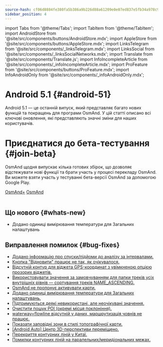 ```yaml
---
source-hash: cf06d8884fe380fa5b386a9b226d88a61209e0e07ed837e5fb34a978c9f1aade
sidebar_position: 4
---
```

import Tabs from '@theme/Tabs';
import TabItem from '@theme/TabItem';
import AndroidStore from '@site/src/components/buttons/AndroidStore.mdx';
import AppleStore from '@site/src/components/buttons/AppleStore.mdx';
import LinksTelegram from '@site/src/components/_linksTelegram.mdx';
import LinksSocial from '@site/src/components/_linksSocialNetworks.mdx';
import Translate from '@site/src/components/Translate.js';
import InfoIncompleteArticle from '@site/src/components/_infoIncompleteArticle.mdx';
import ProFeature from '@site/src/components/buttons/ProFeature.mdx';
import InfoAndroidOnly from '@site/src/components/_infoAndroidOnly.mdx';  



# Android 5.1 {#android-51}

Android 5.1 — це останній випуск, який представляє багато нових функцій та покращень для програми OsmAnd. У цій статті описано всі ключові оновлення, які представляють значні зміни для наших користувачів.

# Приєднатися до бета-тестування {#join-beta}

OsmAnd щодня випускає кілька готових збірок, що дозволяє відстежувати нові функції та брати участь у процесі перекладу OsmAnd. Ви можете взяти участь у тестуванні бета-версії OsmAnd за допомогою Google Play.

<div class="button-row">
  <a class="button button--active" href="https://play.google.com/apps/testing/net.osmand.plus">OsmAnd+</a>
  <a class="button button--active" href="https://play.google.com/apps/testing/net.osmand">OsmAnd</a>
</div>  

<br/>


## Що нового {#whats-new}

- Додано одиниці вимірювання температури для Загальних налаштувань


## Виправлення помилок {#bug-fixes}

- [Додано інформацію про спуски/підйоми до аналізу за інтервалами.](https://github.com/osmandapp/OsmAnd-Issues/issues/2878)
- [Кнопка "Відновити" працює не так, як очікувалося.](https://github.com/osmandapp/OsmAnd/issues/21842)
- [Відсутній контур для віджета GPS-координат з увімкненою опцією прозорих віджетів.](https://github.com/osmandapp/OsmAnd/issues/22258)
- [Використовувати значення за замовчуванням для папки треків усіх внутрішніх рівнів — сортування треків NAME_ASCENDING.](https://github.com/osmandapp/OsmAnd/issues/22256)
- [OsmAnd не пропонує активувати карти.](https://github.com/osmandapp/OsmAnd/issues/21302)
- [Додано одиниці вимірювання температури для Загальних налаштувань.](https://github.com/osmandapp/OsmAnd-Issues/issues/2792)
- [Підтримуються деякі невикористані, але неочікувані значення.](https://github.com/osmandapp/OsmAnd/issues/22103)
- [Очистити пошук POI (окремі місця поклоніння).](https://github.com/osmandapp/OsmAnd/issues/21972)
- [waterway=flowline відсутній у даних, маршрутизація човнів не працює.](https://github.com/osmandapp/OsmAnd/issues/22512)
- [Показати заповідні зони в стилі топографічної карти.](https://github.com/osmandapp/OsmAnd/issues/22168)
- [[Android Auto] Центр 3D-перспективи переміщено.](https://github.com/osmandapp/OsmAnd/issues/22304)
- [Перекриття контурних ліній у Китаї.](https://github.com/osmandapp/OsmAnd/issues/22434)
- [Помилки контурних ліній на паралельних/меридіональних межах.](https://github.com/osmandapp/OsmAnd/issues/21738)